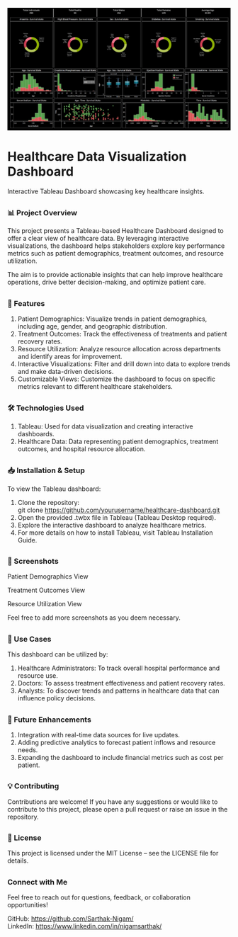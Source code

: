 ![Healthcare Dashboard Preview](https://github.com/Sarthak-Nigam/Healthcare-Dashboard/blob/main/Healthcare%20Tableau%20Dashboard.jpg)


# Healthcare Data Visualization Dashboard

Interactive Tableau Dashboard showcasing key healthcare insights.
<h2></h2>
  
### 📊 Project Overview
This project presents a Tableau-based Healthcare Dashboard designed to offer a clear view of healthcare data. By leveraging interactive visualizations, the dashboard helps stakeholders explore key performance metrics such as patient demographics, treatment outcomes, and resource utilization.

The aim is to provide actionable insights that can help improve healthcare operations, drive better decision-making, and optimize patient care.
<h2></h2>

### 🚀 Features
1. Patient Demographics: Visualize trends in patient demographics, including age, gender, and geographic distribution.  <br>
2. Treatment Outcomes: Track the effectiveness of treatments and patient recovery rates.  <br>
3. Resource Utilization: Analyze resource allocation across departments and identify areas for improvement.  <br>
4. Interactive Visualizations: Filter and drill down into data to explore trends and make data-driven decisions.  <br>
5. Customizable Views: Customize the dashboard to focus on specific metrics relevant to different healthcare stakeholders.
<h2></h2>

### 🛠️ Technologies Used
1. Tableau: Used for data visualization and creating interactive dashboards.  <br>
2. Healthcare Data: Data representing patient demographics, treatment outcomes, and hospital resource allocation.
<h2></h2>

### 📥 Installation & Setup
To view the Tableau dashboard:

1. Clone the repository:  <br>
<nbsp><nbsp><nbsp> git clone https://github.com/yourusername/healthcare-dashboard.git  <br>
2. Open the provided .twbx file in Tableau (Tableau Desktop required).  <br>
3. Explore the interactive dashboard to analyze healthcare metrics.  <br>
4. For more details on how to install Tableau, visit Tableau Installation Guide.
<h2></h2>

### 📸 Screenshots
Patient Demographics View  <br>

Treatment Outcomes View  <br>

Resource Utilization View  <br>

Feel free to add more screenshots as you deem necessary.
<h2></h2>

### 🎯 Use Cases
This dashboard can be utilized by:  <br>

1. Healthcare Administrators: To track overall hospital performance and resource use.  <br>
2. Doctors: To assess treatment effectiveness and patient recovery rates.  <br>
3. Analysts: To discover trends and patterns in healthcare data that can influence policy decisions.  <br>
<h2></h2>

### 🔧 Future Enhancements
1. Integration with real-time data sources for live updates.  <br>
2. Adding predictive analytics to forecast patient inflows and resource needs.  <br>
3. Expanding the dashboard to include financial metrics such as cost per patient.  <br>
<h2></h2>

### 💡 Contributing
Contributions are welcome! If you have any suggestions or would like to contribute to this project, please open a pull request or raise an issue in the repository.
<h2></h2>

### 📄 License
This project is licensed under the MIT License – see the LICENSE file for details.
<h2></h2>

### Connect with Me
Feel free to reach out for questions, feedback, or collaboration opportunities!

GitHub: https://github.com/Sarthak-Nigam/  <br>
LinkedIn: https://www.linkedin.com/in/nigamsarthak/
